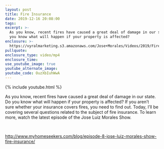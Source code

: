 ```yaml
---
layout: post
title: Fire Insurance
date: 2019-12-16 20:08:00
tags:
excerpt: >-
  As you know, recent fires have caused a great deal of damage in our state. Do
  you know what will happen if your property is affected?
enclosure: >-
  https://vyralmarketing.s3.amazonaws.com/Jose+Morales/Videos/2019/Fire+Insurance+-+Southern+California+Real+Estate+Agent.mp4
pullquote:
enclosure_type: video/mp4
enclosure_time:
use_youtube_image: true
youtube_alternate_image:
youtube_code: OuzXbIuhWwA
---
```


{% include youtube.html %}

As you know, recent fires have caused a great deal of damage in our state. Do you know what will happen if your property is affected? If you aren’t sure whether your insurance covers fires, you need to find out. Today, I’ll be covering several questions related to the subject of fire insurance. To learn more, watch the latest episode of the Jose Luiz Morales Show.

&nbsp;

http://www.myhomeseekers.com/blog/episode-8-jose-luiz-morales-show-fire-insurance/